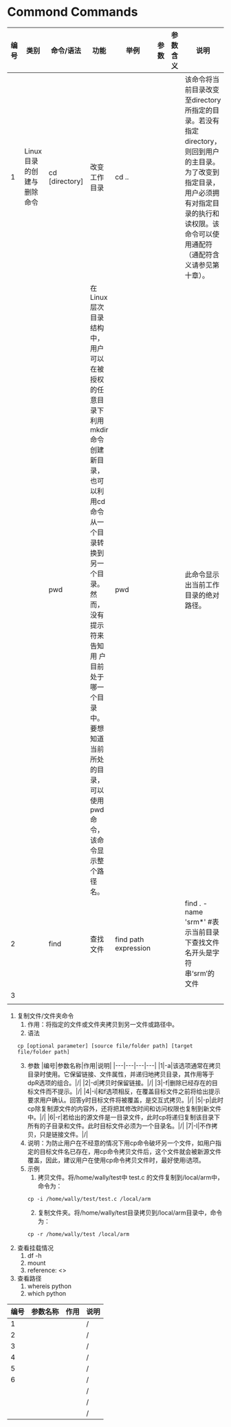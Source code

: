 # Commond Commands

|编号|类别|命令/语法|功能|举例|参数|参数含义|说明|
|---|---|---|---|---|---|---|---|
|1|Linux目录的创建与删除命令|cd [directory]|改变工作目录|cd ..|||该命令将当前目录改变至directory所指定的目录。若没有指定directory， 则回到用户的主目录。为了改变到指定目录，用户必须拥有对指定目录的执行和读权限。该命令可以使用通配符（通配符含义请参见第十章）。|
|||pwd|在Linux层次目录结构中，用户可以在被授权的任意目录下利用mkdir命令创建新目录，也可以利用cd命令从一个目录转换到另一个目录。然而，没有提示符来告知用 户目前处于哪一个目录中。要想知道当前所处的目录，可以使用pwd命令，该命令显示整个路径名。|pwd|||此命令显示出当前工作目录的绝对路径。|
|2||find|查找文件|find path expression|||find . -name 'srm*' #表示当前目录下查找文件名开头是字符串‘srm’的文件|
|3||||||||
|||||||||

1. 复制文件/文件夹命令
   1. 作用：将指定的文件或文件夹拷贝到另一文件或路径中。
   2. 语法
   ```shell
   cp [optional parameter] [source file/folder path] [target file/folder path]
   ```
   3. 参数
    |编号|参数名称|作用|说明|
    |---|---|---|---|
    |1|-a|该选项通常在拷贝目录时使用。它保留链接、文件属性，并递归地拷贝目录，其作用等于dpR选项的组合。|/|
    |2|-d|拷贝时保留链接。|/|
    |3|-f|删除已经存在的目标文件而不提示。|/|
    |4|-i|和f选项相反，在覆盖目标文件之前将给出提示要求用户确认。回答y时目标文件将被覆盖，是交互式拷贝。|/|
    |5|-p|此时cp除复制源文件的内容外，还将把其修改时间和访问权限也复制到新文件中。|/|
    |6|-r|若给出的源文件是一目录文件，此时cp将递归复制该目录下所有的子目录和文件。此时目标文件必须为一个目录名。|/|
    |7|-l|不作拷贝，只是链接文件。|/|
   4. 说明：为防止用户在不经意的情况下用cp命令破坏另一个文件，如用户指定的目标文件名已存在，用cp命令拷贝文件后，这个文件就会被新源文件覆盖，因此，建议用户在使用cp命令拷贝文件时，最好使用i选项。
   5. 示例
      1. 拷贝文件。将/home/wally/test中 test.c 的文件复制到/local/arm中，命令为：
        ```shell
        cp -i /home/wally/test/test.c /local/arm
        ```
      2. 复制文件夹。将/home/wally/test目录拷贝到/local/arm目录中，命令为：
        ```shell
        cp -r /home/wally/test /local/arm
        ```
2. 查看挂载情况
   1. df -h
   2. mount
   3. reference: <>
3. 查看路径
   1. whereis python
   2. which python


|编号|参数名称|作用|说明|
|---|---|---|---|
|1|||/|
|2|||/|
|3|||/|
|4|||/|
|5|||/|
|6|||/|
||||/|
||||/|
||||/|